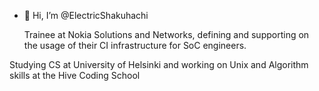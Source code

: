 - 👋 Hi, I’m @ElectricShakuhachi

  Trainee at Nokia Solutions and Networks,
defining and supporting on the usage of their CI infrastructure for SoC engineers.

Studying CS at University of Helsinki and working on Unix and Algorithm skills at the Hive Coding School
